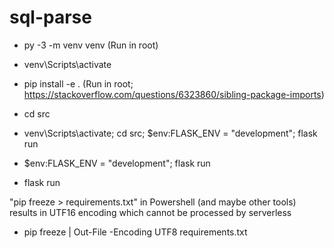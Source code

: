 # sql-parse

- py -3 -m venv venv (Run in root)


- venv\Scripts\activate
- pip install -e . (Run in root; https://stackoverflow.com/questions/6323860/sibling-package-imports)
- cd src

- venv\Scripts\activate; cd src; $env:FLASK_ENV = "development"; flask run
- $env:FLASK_ENV = "development"; flask run
- flask run

"pip freeze > requirements.txt" in Powershell (and maybe other tools) results in UTF16 encoding which cannot be processed by serverless
- pip freeze | Out-File -Encoding UTF8 requirements.txt